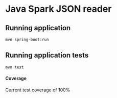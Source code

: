 # Java Spark JSON reader

## Running application
```
mvn spring-boot:run
```

## Running application tests
```
mvn test
```

#### Coverage

Current test coverage of 100%